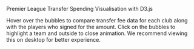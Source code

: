 Premier League Transfer Spending Visualisation with D3.js

Hover over the bubbles to compare transfer fee data for each club along with the players who signed for the amount. Click on the bubbles to highlight a team and outside to close animation. We recommend viewing this on desktop for better experience. 
